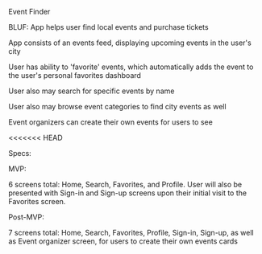 Event Finder

BLUF: App helps user find local events and purchase tickets

App consists of an events feed, displaying upcoming events in the user's city

User has ability to 'favorite' events, which automatically adds the event to the user's personal favorites dashboard

User also may search for specific events by name

User also may browse event categories to find city events as well

Event organizers can create their own events for users to see


<<<<<<< HEAD

Specs:

MVP: 

6 screens total: Home, Search, Favorites, and Profile. User will also be presented with Sign-in and Sign-up screens upon their initial visit to the Favorites screen.

Post-MVP:

7 screens total: Home, Search, Favorites, Profile, Sign-in, Sign-up, as well as Event organizer screen, for users to create their own events cards

